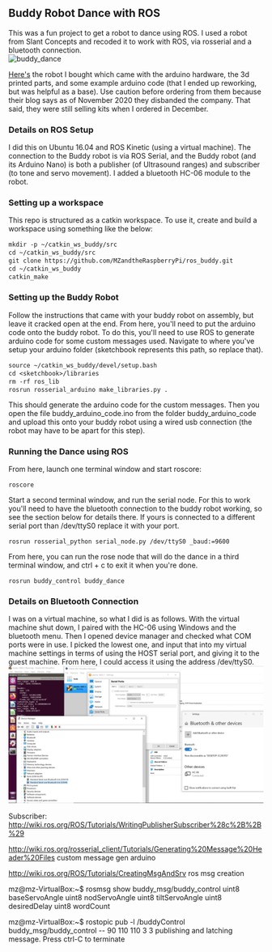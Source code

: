 ## Buddy Robot Dance with ROS
This was a fun project to get a robot to dance using ROS. I used a robot from Slant Concepts and recoded it to work with ROS, via rosserial and a bluetooth connection.    
![buddy_dance](screenshots/buddy_dance.gif)    

[Here's](https://www.littlearmrobot.com/buddy.html) the robot I bought which came with the arduino hardware, the 3d printed parts, and some example arduino code (that I ended up reworking, but was helpful as a base). Use caution before ordering from them because their blog says as of November 2020 they disbanded the company. That said, they were still selling kits when I ordered in December.    

### Details on ROS Setup
I did this on Ubuntu 16.04 and ROS Kinetic (using a virtual machine). The connection to the Buddy robot is via ROS Serial, and the Buddy robot (and its Arduino Nano) is both a publisher (of Ultrasound ranges) and subscriber (to tone and servo movement). I added a bluetooth HC-06 module to the robot.

### Setting up a workspace
This repo is structured as a catkin workspace. To use it, create and build a workspace using something like the below:    
```
mkdir -p ~/catkin_ws_buddy/src
cd ~/catkin_ws_buddy/src
git clone https://github.com/MZandtheRaspberryPi/ros_buddy.git
cd ~/catkin_ws_buddy
catkin_make
```    

### Setting up the Buddy Robot
Follow the instructions that came with your buddy robot on assembly, but leave it cracked open at the end. From here, you'll need to put the arduino code onto the buddy robot. To do this, you'll need to use ROS to generate arduino code for some custom messages used. Navigate to where you've setup your arduino folder (sketchbook represents this path, so replace that).    
```
source ~/catkin_ws_buddy/devel/setup.bash
cd <sketchbook>/libraries
rm -rf ros_lib
rosrun rosserial_arduino make_libraries.py .
```    
This should generate the arduino code for the custom messages. Then you open the file buddy_arduino_code.ino from the folder buddy_arduino_code and upload this onto your buddy robot using a wired usb connection (the robot may have to be apart for this step).

### Running the Dance using ROS

From here, launch one terminal window and start roscore:    
```
roscore
```    

Start a second terminal window, and run the serial node. For this to work you'll need to have the bluetooth connection to the buddy robot working, so see the section below for details there. If yours is connected to a different serial port than /dev/ttyS0 replace it with your port.    
```
rosrun rosserial_python serial_node.py /dev/ttyS0 _baud:=9600
```    

From here, you can run the rose node that will do the dance in a third terminal window, and ctrl + c to exit it when you're done.    
```
rosrun buddy_control buddy_dance
```


### Details on Bluetooth Connection
I was on a virtual machine, so what I did is as follows. With the virtual machine shut down, I paired with the HC-06 using Windows and the bluetooth menu. Then I opened device manager and checked what COM ports were in use. I picked the lowest one, and input that into my virtual machine settings in terms of using the HOST serial port, and giving it to the guest machine. From here, I could access it using the address /dev/ttyS0.    
![bluetooth_settings](screenshots/bluetooth_settings.PNG)    

Subscriber:
http://wiki.ros.org/ROS/Tutorials/WritingPublisherSubscriber%28c%2B%2B%29

http://wiki.ros.org/rosserial_client/Tutorials/Generating%20Message%20Header%20Files custom message gen arduino

http://wiki.ros.org/ROS/Tutorials/CreatingMsgAndSrv ros msg creation

mz@mz-VirtualBox:~$ rosmsg show buddy_msg/buddy_control
uint8 baseServoAngle
uint8 nodServoAngle
uint8 tiltServoAngle
uint8 desiredDelay
uint8 wordCount


mz@mz-VirtualBox:~$ rostopic pub -l /buddyControl buddy_msg/buddy_control -- 90 110 110 3 3
publishing and latching message. Press ctrl-C to terminate

